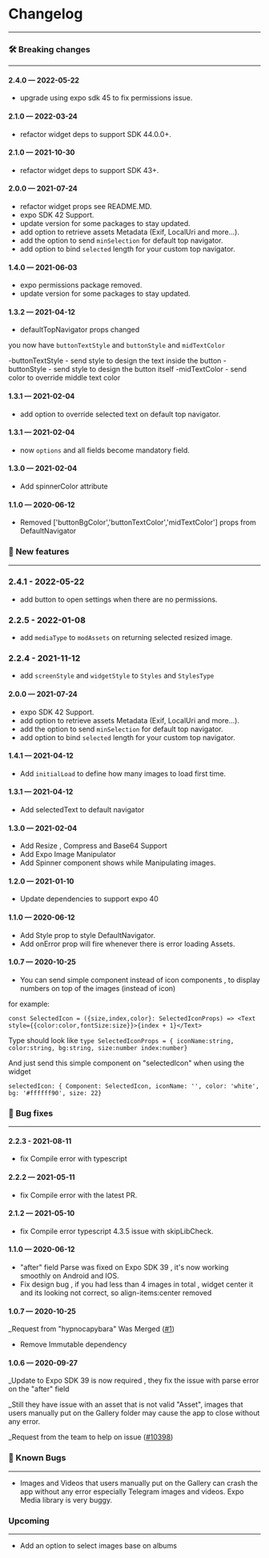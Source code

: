 # Changelog

---

### 🛠 Breaking changes

---

#### 2.4.0 — 2022-05-22

-   upgrade using expo sdk 45 to fix permissions issue.

#### 2.1.0 — 2022-03-24

-   refactor widget deps to support SDK 44.0.0+.

#### 2.1.0 — 2021-10-30

-   refactor widget deps to support SDK 43+.

#### 2.0.0 — 2021-07-24

-   refactor widget props see README.MD.
-   expo SDK 42 Support.
-   update version for some packages to stay updated.
-   add option to retrieve assets Metadata (Exif, LocalUri and more...).
-   add the option to send `minSelection` for default top navigator.
-   add option to bind `selected` length for your custom top navigator.

#### 1.4.0 — 2021-06-03

-   expo permissions package removed.
-   update version for some packages to stay updated.

#### 1.3.2 — 2021-04-12

-   defaultTopNavigator props changed

you now have `buttonTextStyle` and `buttonStyle` and `midTextColor`

-buttonTextStyle - send style to design the text inside the button
-buttonStyle - send style to design the button itself
-midTextColor - send color to override middle text color

#### 1.3.1 — 2021-02-04

-   add option to override selected text on default top navigator.

#### 1.3.1 — 2021-02-04

-   now `options` and all fields become mandatory field.

#### 1.3.0 — 2021-02-04

-   Add spinnerColor attribute

#### 1.1.0 — 2020-06-12

-   Removed ['buttonBgColor','buttonTextColor','midTextColor'] props from DefaultNavigator

### 🎉 New features

---

### 2.4.1 - 2022-05-22

-   add button to open settings when there are no permissions.

### 2.2.5 - 2022-01-08

-   add `mediaType` to `modAssets` on returning selected resized image.

### 2.2.4 - 2021-11-12

-   add `screenStyle` and `widgetStyle` to `Styles` and `StylesType`

#### 2.0.0 — 2021-07-24

-   expo SDK 42 Support.
-   add option to retrieve assets Metadata (Exif, LocalUri and more...).
-   add the option to send `minSelection` for default top navigator.
-   add option to bind `selected` length for your custom top navigator.

#### 1.4.1 — 2021-04-12

-   Add `initialLoad` to define how many images to load first time.

#### 1.3.1 — 2021-04-12

-   Add selectedText to default navigator

#### 1.3.0 — 2021-02-04

-   Add Resize , Compress and Base64 Support
-   Add Expo Image Manipulator
-   Add Spinner component shows while Manipulating images.

#### 1.2.0 — 2021-01-10

-   Update dependencies to support expo 40

#### 1.1.0 — 2020-06-12

-   Add Style prop to style DefaultNavigator.
-   Add onError prop will fire whenever there is error loading Assets.

#### 1.0.7 — 2020-10-25

-   You can send simple component instead of icon components ,
    to display numbers on top of the images (instead of icon)

for example:

`const SelectedIcon = ({size,index,color}: SelectedIconProps) => <Text style={{color:color,fontSize:size}}>{index + 1}</Text>`

Type should look like
`type SelectedIconProps = { iconName:string, color:string, bg:string, size:number index:number}`

And just send this simple component on "selectedIcon" when using the widget

`selectedIcon: { Component: SelectedIcon, iconName: '', color: 'white', bg: '#ffffff90', size: 22}`

### 🐛 Bug fixes

---

#### 2.2.3 - 2021-08-11

-   fix Compile error with typescript

#### 2.2.2 — 2021-05-11

-   fix Compile error with the latest PR.

#### 2.1.2 — 2021-05-10

-   fix Compile error typescript 4.3.5 issue with skipLibCheck.

#### 1.1.0 — 2020-06-12

-   "after" field Parse was fixed on Expo SDK 39 , it's now working smoothly on Android and IOS.
-   Fix design bug , if you had less than 4 images in total , widget center it and its looking not correct, so align-items:center removed

#### 1.0.7 — 2020-10-25

\_Request from "hypnocapybara" Was Merged ([#1](https://github.com/natysoz/expo-images-picker/pull/1))

-   Remove Immutable dependency

#### 1.0.6 — 2020-09-27

\_Update to Expo SDK 39 is now required , they fix the issue with parse error on the "after" field

\_Still they have issue with an asset that is not valid "Asset",
images that users manually put on the Gallery folder may cause the app to close without any error.

\_Request from the team to help on issue ([#10398](https://github.com/expo/expo/issues/10398))

### 🐛 Known Bugs

---

-   Images and Videos that users manually put on the Gallery
    can crash the app without any error especially Telegram images and videos.
    Expo Media library is very buggy.

### Upcoming

---

-   Add an option to select images base on albums
